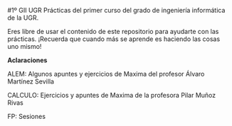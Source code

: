 #1º GII UGR
Prácticas del primer curso del grado de ingeniería informática de la UGR.

Eres libre de usar el contenido de este repositorio para ayudarte con las prácticas. 
¡Recuerda que cuando más se aprende es haciendo las cosas uno mismo!

**Aclaraciones**

ALEM: Algunos apuntes y ejercicios de Maxima del profesor Álvaro Martínez Sevilla

CALCULO: Ejercicios y apuntes de Maxima de la profesora Pilar Muñoz Rivas

FP: Sesiones

